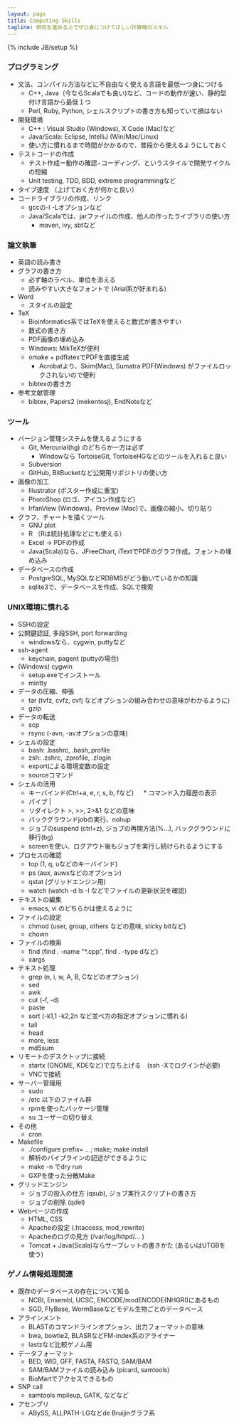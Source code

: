 ```yaml
---
layout: page
title: Computing Skills
tagline: 研究を進める上でぜひ身につけてほしい計算機のスキル
---
```

{% include JB/setup %}


### プログラミング
* 文法、コンパイル方法などに不自由なく使える言語を最低一つ身につける
  * C++, Java（今ならScalaでも良い)など、コードの動作が速い、静的型付け言語から最低１つ
  * Perl, Ruby, Python, シェルスクリプトの書き方も知っていて損はない
* 開発環境
  * C++ : Visual Studio (Windows), X Code (Mac)など
  * Java/Scala: Eclipse, IntelliJ (Win/Mac/Linux)
  * 使い方に慣れるまで時間がかかるので、普段から使えるようにしておく
* テストコードの作成
  * テスト作成ー動作の確認−コーディング、というスタイルで開発サイクルの短縮
  * Unit testing, TDD, BDD, extreme programmingなど
* タイプ速度 （上げておく方が何かと良い）
* コードライブラリの作成、リンク
  * gccの-l -Lオプションなど
  * Java/Scalaでは、jarファイルの作成、他人の作ったライブラリの使い方
     * maven, ivy, sbtなど

### 論文執筆
* 英語の読み書き
* グラフの書き方
  * 必ず軸のラベル、単位を添える
  * 読みやすい大きなフォントで (Arial系が好まれる)
* Word
  * スタイルの設定
* TeX 
  * Bioinformatics系ではTeXを使えると数式が書きやすい
  * 数式の書き方
  * PDF画像の埋め込み
  * Windows: MikTeXが便利
  * omake + pdflatexでPDFを直接生成
      * Acrobatより、Skim(Mac), Sumatra PDF(Windows) がファイルロックされないので便利
  * bibtexの書き方
* 参考文献管理
  * bibtex, Papers2 (mekentosj), EndNoteなど

### ツール
* バージョン管理システムを使えるようにする
  * Git, Mercurial(hg) のどちらか一方は必ず
     * Windowなら TortoiseGit, TortoiseHGなどのツールを入れると良い
  * Subversion
  * GitHub, BitBucketなど公開用リポジトリの使い方
* 画像の加工
  * Illustrator (ポスター作成に重宝)
  * PhotoShop (ロゴ、アイコン作成など)
  * IrfanView (Windows)、Preview (Mac)で、画像の縮小、切り貼り
* グラフ、チャートを描くツール
  * GNU plot
  * R （Rは統計処理などにも使える）
  * Excel -> PDFの作成
  * Java(Scala)なら、JFreeChart, iTextでPDFのグラフ作成。フォントの埋め込み
* データベースの作成
  * PostgreSQL, MySQLなどRDBMSがどう動いているかの知識
  * sqlite3で、データベースを作成、SQLで検索

### UNIX環境に慣れる
* SSHの設定
 * 公開鍵認証, 多段SSH, port forwarding
   * windowsなら、cygwin, puttyなど
 * ssh-agent
   * keychain,  pagent (puttyの場合)
* (Windows) cygwin
   * setup.exeでインストール
   * mintty
* データの圧縮、伸張
   * tar  (tvfz, cvfz, cvfj などオプションの組み合わせの意味がわかるように)
   * gzip
* データの転送
   * scp
   * rsync (-avn, -avオプションの意味)
* シェルの設定
   * bash: .bashrc, .bash_profile
   * zsh: .zshrc, .zprofile, .zlogin
   * exportによる環境変数の設定
   * sourceコマンド
* シェルの活用
   * キーバインド(Ctrl+a, e, r, s, b, fなど)
　 * コマンド入力履歴の表示
   * パイプ | 
   * リダイレクト >, >>, 2>&1 などの意味
   * バックグラウンドjobの実行、nohup
   * ジョブのsuspend (ctrl+z), ジョブの再開方法(%...), バックグラウンドに移行(bg)
   * screenを使い、ログアウト後もジョブを実行し続けられるようにする
* プロセスの確認
   * top (1, q, uなどのキーバインド)
   * ps (aux, auwxなどのオプション)
   * qstat (グリッドエンジン用)
   * watch (watch -d ls -l などでファイルの更新状況を確認)
* テキストの編集
   * emacs, vi のどちらかは使えるように
* ファイルの設定
   * chmod (user, group, others などの意味, sticky bitなど)
   * chown 
* ファイルの検索
   * find (find . -name "*.cpp", find . -type dなど)
   * xargs
* テキスト処理
   * grep (n, i, w, A, B, Cなどのオプション)
   * sed
   * awk 
   * cut (-f, -d) 
   * paste
   * sort (-k1,1 -k2,2n  など並べ方の指定オプションに慣れる)
   * tail　
   * head
   * more, less
   * md5sum
* リモートのデスクトップに接続
   * startx (GNOME, KDEなど)で立ち上げる　(ssh -Xでログインが必要)
   * VNCで接続
* サーバー管理用
   * sudo 
   * /etc 以下のファイル群
   * rpmを使ったパッケージ管理
   * su ユーザーの切り替え
* その他
   * cron
* Makefile
   * ./configure prefix= ..  ; make; make install
   * 解析のパイプラインの記述ができるように
   * make -n でdry run
   * GXPを使った分散Make
* グリッドエンジン
   * ジョブの投入の仕方 (qsub), ジョブ実行スクリプトの書き方
   * ジョブの削除 (qdel)
* Webページの作成 
  * HTML, CSS
  * Apacheの設定 (.htaccess, mod_rewrite)
  * Apacheのログの見方 (/var/log/httpd/... )
  * Tomcat + Java(Scala)ならサーブレットの書きかた
    (あるいはUTGBを使う)
  
### ゲノム情報処理関連
* 既存のデータベースの存在について知る
  * NCBI, Ensembl, UCSC, ENCODE/modENCODE(NHGRI)にあるもの
  * SGD, FlyBase, WormBaseなどモデル生物ごとのデータベース
* アラインメント
  * BLASTのコマンドラインオプション、出力フォーマットの意味
  * bwa, bowtie2, BLASRなどFM-index系のアライナー
  * lastzなど比較ゲノム用
* データフォーマット
  * BED, WIG, GFF, FASTA, FASTQ, SAM/BAM
  * SAM/BAMファイルの読み込み (picard, samtools)
  * BioMartでアクセスできるもの
* SNP call
  * samtools mpileup, GATK, などなど
* アセンブリ
  * ABySS, ALLPATH-LGなどde Bruijinグラフ系

